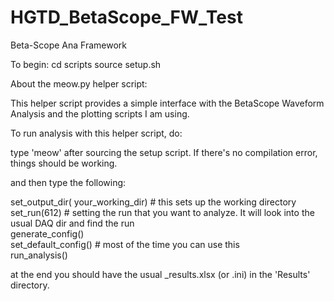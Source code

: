 # HGTD_BetaScope_FW_Test
Beta-Scope Ana Framework

To begin:
   cd scripts
   source setup.sh


About the meow.py helper script:

   This helper script provides a simple interface with the BetaScope Waveform Analysis and the plotting scripts I am using.

   To run analysis with this helper script, do:

   type 'meow' after sourcing the setup script. If there's no compilation error, things should be working.

   and then type the following:

   set_output_dir( your_working_dir) # this sets up the working directory <br />
   set_run(612) # setting the run that you want to analyze. It will look into the usual DAQ dir and find the run <br />
   generate_config() <br />
   set_default_config() # most of the time you can use this <br />
   run_analysis()

   at the end you should have the usual _results.xlsx (or .ini) in the 'Results' directory.  
